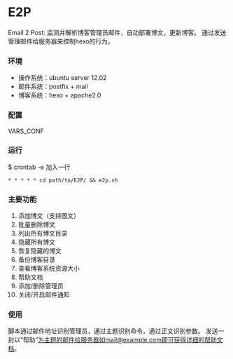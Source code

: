 # E2P
Email 2 Post: 监测并解析博客管理员邮件，自动部署博文，更新博客。
通过发送管理邮件给服务器来控制hexo的行为。

### 环境

- 操作系统：ubuntu server 12.02
- 邮件系统：postfix + mail
- 博客系统：hexo + apache2.0

### 配置
VARS_CONF

### 运行
$ crontab -e
加入一行
```
* * * * * cd path/to/E2P/ && e2p.sh
```

### 主要功能

1. 添加博文（支持图文）
2. 批量删除博文
3. 列出所有博文目录
4. 隐藏所有博文
5. 恢复隐藏的博文
6. 备份博客目录
7. 查看博客系统资源大小
8. 帮助文档
9. 添加/删除管理员
10. 关闭/开启邮件通知

### 使用

脚本通过邮件地址识别管理员，通过主题识别命令，通过正文识别参数。
发送一封以“帮助”为主题的邮件给服务器如mail@example.com即可获得详细的帮助文档。
